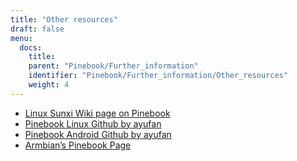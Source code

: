 ```yaml
---
title: "Other resources"
draft: false
menu:
  docs:
    title:
    parent: "Pinebook/Further_information"
    identifier: "Pinebook/Further_information/Other_resources"
    weight: 4
---
```


* [Linux Sunxi Wiki page on Pinebook](https://linux-sunxi.org/Pine_Pinebook)
* [Pinebook Linux Github by ayufan](https://github.com/ayufan-pine64/linux-build/releases)
* [Pinebook Android Github by ayufan](https://github.com/ayufan-pine64/android-7.1/releases)
* [Armbian’s Pinebook Page](https://www.armbian.com/pinebook-a64)
